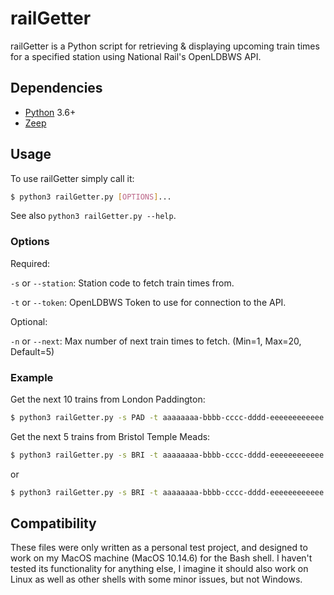 # railGetter

railGetter is a Python script for retrieving & displaying upcoming train times for a specified station using National Rail's OpenLDBWS API.

## Dependencies

- [Python](https://www.python.org/downloads/) 3.6+
- [Zeep](https://docs.python-zeep.org/en/master/)

## Usage

To use railGetter simply call it:

```bash
$ python3 railGetter.py [OPTIONS]...
```

See also `python3 railGetter.py --help`.

### Options

Required:

`-s` or `--station`: Station code to fetch train times from.

`-t` or `--token`: OpenLDBWS Token to use for connection to the API.

Optional:

`-n` or `--next`: Max number of next train times to fetch. (Min=1, Max=20, Default=5)

### Example

Get the next 10 trains from London Paddington:

```bash
$ python3 railGetter.py -s PAD -t aaaaaaaa-bbbb-cccc-dddd-eeeeeeeeeeee -n 10
```

Get the next 5 trains from Bristol Temple Meads:

```bash
$ python3 railGetter.py -s BRI -t aaaaaaaa-bbbb-cccc-dddd-eeeeeeeeeeee
```
or
```bash
$ python3 railGetter.py -s BRI -t aaaaaaaa-bbbb-cccc-dddd-eeeeeeeeeeee -n 5
```

## Compatibility
These files were only written as a personal test project, and designed to work on my MacOS machine (MacOS 10.14.6) for the Bash shell. I haven't tested its functionality for anything else, I imagine it should also work on Linux as well as other shells with some minor issues, but not Windows.